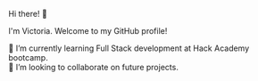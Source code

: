 Hi there! 👋

I'm Victoria. Welcome to my GitHub profile!

🌱 I’m currently learning Full Stack development at Hack Academy bootcamp.  
👯 I’m looking to collaborate on future projects.

<!--

# Hi there! 👋

I'm [Your Name], a [Your Profession] based in [Your Location]. Welcome to my GitHub profile!

## About Me

- 🌱 I’m currently learning Full Stack development at Hack Academy
- 👯 I’m looking to collaborate on future projects.
- 💬 Ask me about [Areas of expertise]
- 📫 How to reach me: [Your Email or Contact Information]
- 😄 Pronouns: [Your Pronouns]

## My Interests

- [Interest 1]
- [Interest 2]
- [Interest 3]
- [Interest 4]

## My GitHub Stats

[![Your GitHub stats](https://github-readme-stats.vercel.app/api?username=yourusername&show_icons=true&theme=dark)](https://github.com/yourusername/github-readme-stats)

## Languages and Tools

[![Top Langs](https://github-readme-stats.vercel.app/api/top-langs/?username=yourusername&layout=compact&theme=dark)](https://github.com/yourusername/github-readme-stats)

🌱 I’m currently learning Full Stack Developer at Hack Academy Bootcamp Uruguay(April 2023)
📜 Achieved FrontEnd courses: live 60 hours and on demand 15 hours


-->
